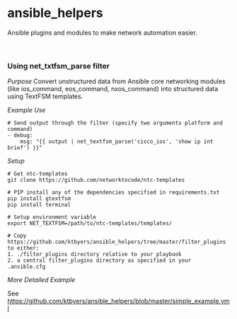 # ansible_helpers
Ansible plugins and modules to make network automation easier.
<br>  
<br>  
### Using net_txtfsm_parse filter
  
*_Purpose_*
Convert unstructured data from Ansible core networking modules (like ios_command, eos_command, nxos_command) into structured data using TextFSM templates.  
  
  
*_Example Use_*

    # Send output through the filter (specify two arguments platform and command)
    - debug:
        msg: "{{ output | net_textfsm_parse('cisco_ios', 'show ip int brief') }}"
  
  
*_Setup_*

    # Get ntc-templates
    git clone https://github.com/networktocode/ntc-templates
    
    # PIP install any of the dependencies specified in requirements.txt
    pip install gtextfsm
    pip install terminal
    
    # Setup environment variable
    export NET_TEXTFSM=/path/to/ntc-templates/templates/
    
    # Copy https://github.com/ktbyers/ansible_helpers/tree/master/filter_plugins to either:
    1. ./filter_plugins directory relative to your playbook
    2. a central filter_plugins directory as specified in your .ansible.cfg
  
  
*_More Detailed Example_*

See https://github.com/ktbyers/ansible_helpers/blob/master/simple_example.yml
